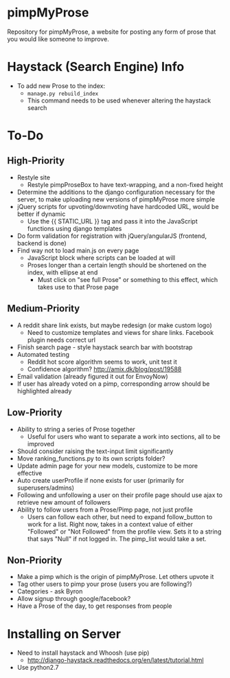# pimpMyProse
Repository for pimpMyProse, a website for posting any form of prose that you would like someone to improve.

# Haystack (Search Engine) Info
+ To add new Prose to the index:
	+ ```manage.py rebuild_index```
	+ This command needs to be used whenever altering the haystack search

# To-Do
## High-Priority
+ Restyle site
	+ Restyle pimpProseBox to have text-wrapping, and a non-fixed height
+ Determine the additions to the django configuration necessary for the server, to make uploading new versions of pimpMyProse more simple
+ jQuery scripts for upvoting/downvoting have hardcoded URL, would be better if dynamic
	+ Use the {{ STATIC_URL }} tag and pass it into the JavaScript functions using django templates
+ Do form validation for registration with jQuery/angularJS (frontend, backend is done)
+ Find way not to load main.js on every page
	+ JavaScript block where scripts can be loaded at will
	+ Proses longer than a certain length should be shortened on the index, with ellipse at end
		+ Must click on "see full Prose" or something to this effect, which takes use to that Prose page

## Medium-Priority
+ A reddit share link exists, but maybe redesign (or make custom logo)
	+ Need to customize templates and views for share links. Facebook plugin needs correct url
+ Finish search page - style haystack search bar with bootstrap
+ Automated testing
	+ Reddit hot score algorithm seems to work, unit test it
	+ Confidence algorithm? http://amix.dk/blog/post/19588
+ Email validation (already figured it out for EnvoyNow)
+ If user has already voted on a pimp, corresponding arrow should be highlighted already


## Low-Priority
+ Ability to string a series of Prose together
	+ Useful for users who want to separate a work into sections, all to be improved
+ Should consider raising the text-input limit significantly
+ Move ranking_functions.py to its own scripts folder?
+ Update admin page for your new models, customize to be more effective
+ Auto create userProfile if none exists for user (primarily for superusers/admins)
+ Following and unfollowing a user on their profile page should use ajax to retrieve new amount of followers
+ Ability to follow users from a Prose/Pimp page, not just profile
	+ Users can follow each other, but need to expand follow_button to work for a list. Right now, takes in a context value of either "Followed" or "Not Followed" from the profile view. Sets it to a string that says "Null" if not logged in. The pimp_list would take a set.

## Non-Priority
+ Make a pimp which is the origin of pimpMyProse. Let others upvote it
+ Tag other users to pimp your prose (users you are following?)
+ Categories - ask Byron
+ Allow signup through google/facebook?
+ Have a Prose of the day, to get responses from people

# Installing on Server
+ Need to install haystack and Whoosh (use pip)
	+ http://django-haystack.readthedocs.org/en/latest/tutorial.html
+ Use python2.7
